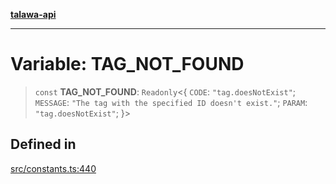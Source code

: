 [**talawa-api**](../../README.md)

***

# Variable: TAG\_NOT\_FOUND

> `const` **TAG\_NOT\_FOUND**: `Readonly`\<\{ `CODE`: `"tag.doesNotExist"`; `MESSAGE`: `"The tag with the specified ID doesn't exist."`; `PARAM`: `"tag.doesNotExist"`; \}\>

## Defined in

[src/constants.ts:440](https://github.com/Suyash878/talawa-api/blob/095e6964ce2a06c1c30d1acf81b6162203f1db91/src/constants.ts#L440)
